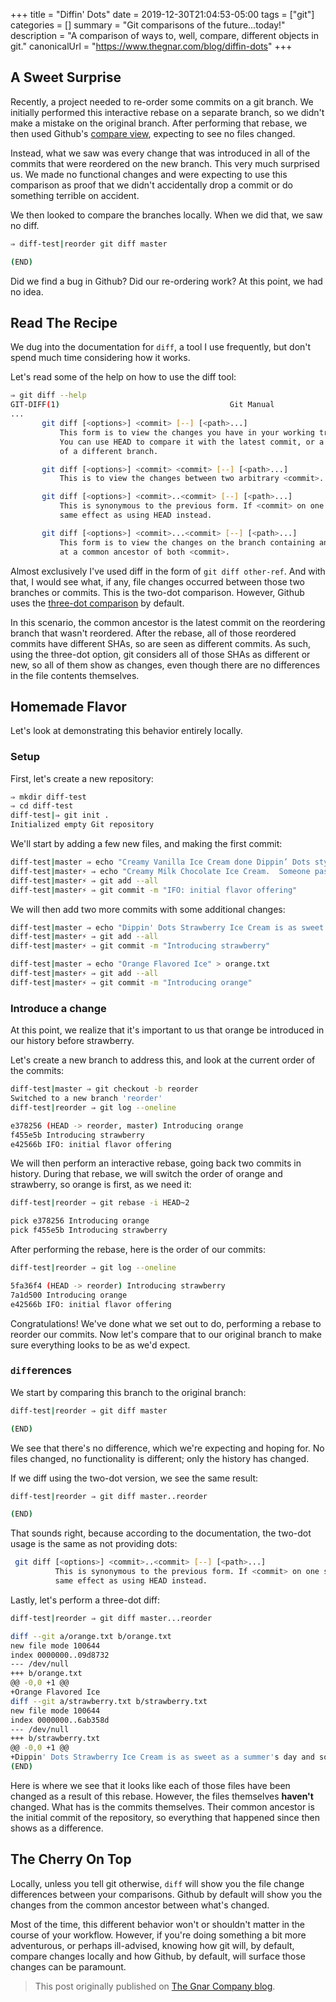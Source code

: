+++
title = "Diffin' Dots"
date = 2019-12-30T21:04:53-05:00
tags = ["git"]
categories = []
summary = "Git comparisons of the future...today!"
description = "A comparison of ways to, well, compare, different objects in git."
canonicalUrl = "https://www.thegnar.com/blog/diffin-dots"
+++

## A Sweet Surprise

Recently, a project needed to re-order some commits on a git branch. We
initially performed this interactive rebase on a separate branch, so we didn't
make a mistake on the original branch. After performing that rebase, we then
used Github's [compare view](https://help.github.com/en/github/committing-changes-to-your-project/comparing-commits-across-time#comparing-branches), expecting to see no files changed.

Instead, what we saw was every change that was introduced in all of the commits
that were reordered on the new branch. This very much surprised us. We made no
functional changes and were expecting to use this comparison as proof that we
didn't accidentally drop a commit or do something terrible on accident.

We then looked to compare the branches locally. When we did that, we saw no
diff.

```bash
⇒ diff-test|reorder git diff master

(END)
```

Did we find a bug in Github? Did our re-ordering work? At this point, we had no
idea.

## Read The Recipe

We dug into the documentation for `diff`, a tool I use frequently,
but don't spend much time considering how it works.

Let's read some of the help on how to use the diff tool:

```bash
⇒ git diff --help
GIT-DIFF(1)                                      Git Manual                                      GIT-DIFF(1)
...
       git diff [<options>] <commit> [--] [<path>...]
           This form is to view the changes you have in your working tree relative to the named <commit>.
           You can use HEAD to compare it with the latest commit, or a branch name to compare with the tip
           of a different branch.

       git diff [<options>] <commit> <commit> [--] [<path>...]
           This is to view the changes between two arbitrary <commit>.

       git diff [<options>] <commit>..<commit> [--] [<path>...]
           This is synonymous to the previous form. If <commit> on one side is omitted, it will have the
           same effect as using HEAD instead.

       git diff [<options>] <commit>...<commit> [--] [<path>...]
           This form is to view the changes on the branch containing and up to the second <commit>, starting
           at a common ancestor of both <commit>.
```

Almost exclusively I've used diff in the form of `git diff other-ref`. And
with that, I would see what, if any, file changes occurred between those two
branches or commits. This is the two-dot comparison. However, Github uses the
[three-dot comparison](https://help.github.com/en/github/collaborating-with-issues-and-pull-requests/about-comparing-branches-in-pull-requests#three-dot-and-two-dot-git-diff-comparisons)
by default.

In this scenario, the common ancestor is the latest commit on the reordering
branch that wasn't reordered. After the rebase, all of those reordered commits
have different SHAs, so are seen as different commits. As such, using the
three-dot option, git considers all of those SHAs as different or new, so all of
them show as changes, even though there are no differences in the file contents
themselves.

## Homemade Flavor

Let's look at demonstrating this behavior entirely locally.

### Setup

First, let's create a new repository:

```bash
⇒ mkdir diff-test
⇒ cd diff-test
diff-test|⇒ git init .
Initialized empty Git repository
```

We'll start by adding a few new files, and making the first commit:

```bash
diff-test|master ⇒ echo "Creamy Vanilla Ice Cream done Dippin’ Dots style" > vanilla.txt
diff-test|master⚡ ⇒ echo "Creamy Milk Chocolate Ice Cream.  Someone pass the spoon" > chocolate.txt
diff-test|master⚡ ⇒ git add --all
diff-test|master⚡ ⇒ git commit -m "IFO: initial flavor offering"
```

We will then add two more commits with some additional changes:

```bash
diff-test|master ⇒ echo "Dippin' Dots Strawberry Ice Cream is as sweet as a summer's day and so berry, berry good" > strawberry.txt
diff-test|master⚡ ⇒ git add --all
diff-test|master⚡ ⇒ git commit -m "Introducing strawberry"

diff-test|master ⇒ echo "Orange Flavored Ice" > orange.txt
diff-test|master⚡ ⇒ git add --all
diff-test|master⚡ ⇒ git commit -m "Introducing orange"
```

### Introduce a change

At this point, we realize that it's important to us that orange be introduced in
our history before strawberry.

Let's create a new branch to address this, and look at the current order of the
commits:

```bash
diff-test|master ⇒ git checkout -b reorder
Switched to a new branch 'reorder'
diff-test|reorder ⇒ git log --oneline

e378256 (HEAD -> reorder, master) Introducing orange
f455e5b Introducing strawberry
e42566b IFO: initial flavor offering
```

We will then perform an interactive rebase, going back two commits in history.
During that rebase, we will switch the order of orange and strawberry, so orange
is first, as we need it:

```bash
diff-test|reorder ⇒ git rebase -i HEAD~2

pick e378256 Introducing orange
pick f455e5b Introducing strawberry
```

After performing the rebase, here is the order of our commits:

```bash
diff-test|reorder ⇒ git log --oneline

5fa36f4 (HEAD -> reorder) Introducing strawberry
7a1d500 Introducing orange
e42566b IFO: initial flavor offering
```

Congratulations! We've done what we set out to do, performing a rebase to
reorder our commits. Now let's compare that to our original branch to make sure
everything looks to be as we'd expect.

### `diff`erences

We start by comparing this branch to the original branch:

```bash
diff-test|reorder ⇒ git diff master

(END)
```

We see that there's no difference, which we're expecting and hoping for. No
files changed, no functionality is different; only the history has changed.

If we diff using the two-dot version, we see the same result:

```bash
diff-test|reorder ⇒ git diff master..reorder

(END)
```

That sounds right, because according to the documentation, the two-dot usage is
the same as not providing dots:

```bash
 git diff [<options>] <commit>..<commit> [--] [<path>...]
          This is synonymous to the previous form. If <commit> on one side is omitted, it will have the
          same effect as using HEAD instead.
```

Lastly, let's perform a three-dot diff:

```bash
diff-test|reorder ⇒ git diff master...reorder

diff --git a/orange.txt b/orange.txt
new file mode 100644
index 0000000..09d8732
--- /dev/null
+++ b/orange.txt
@@ -0,0 +1 @@
+Orange Flavored Ice
diff --git a/strawberry.txt b/strawberry.txt
new file mode 100644
index 0000000..6ab358d
--- /dev/null
+++ b/strawberry.txt
@@ -0,0 +1 @@
+Dippin' Dots Strawberry Ice Cream is as sweet as a summer's day and so berry, berry good
(END)
```

Here is where we see that it looks like each of those files have been changed as
a result of this rebase. However, the files themselves __haven't__ changed. What
has is the commits themselves. Their common ancestor is the initial commit of
the repository, so everything that happened since then shows as a difference.

## The Cherry On Top

Locally, unless you tell git otherwise, `diff` will show you the file change
differences between your comparisons. Github by default will show you the
changes from the common ancestor between what's changed.

Most of the time, this different behavior won't or shouldn't matter in the
course of your workflow. However, if you're doing something a bit more
adventurous, or perhaps ill-advised, knowing how git will, by default, compare
changes locally and how Github, by default, will surface those changes can be
paramount.

> This post originally published on [The Gnar Company blog](https://blog.thegnar.co/diffin-dots).
